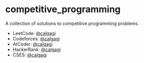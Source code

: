 # competitive\_programming 

A collection of solutions to competitive programming problems.
* LeetCode: [@calgagi](https://leetcode.com/calgagi/)
* Codeforces: [@calgagi](https://codeforces.com/profile/calgagi)
* AtCoder: [@calgagi](https://atcoder.jp/users/calgagi)
* HackerRank: [@calgagi](https://www.hackerrank.com/calgagi)
* CSES: [@calgagi](https://cses.fi/user/8777)

